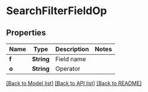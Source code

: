 # SearchFilterFieldOp

## Properties
Name | Type | Description | Notes
------------ | ------------- | ------------- | -------------
**f** | **String** | Field name | 
**o** | **String** | Operator | 

[[Back to Model list]](../README.md#documentation-for-models) [[Back to API list]](../README.md#documentation-for-api-endpoints) [[Back to README]](../README.md)


